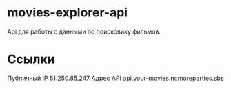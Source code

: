 # movies-explorer-api
Api для работы с данными по поисковику фильмов.

# Ссылки
Публичный IP 51.250.65.247 Адрес API api.your-movies.nomoreparties.sbs
